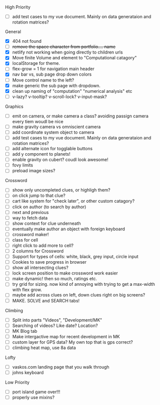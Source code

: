 High Priority

- [ ] add test cases to my vue document. Mainly on data generataion and rotation matrices?

General

- [x] 404 not found
- [ ] ~~remove the space character from portfolio.... name~~
- [x] netlify not working when going directly to children urls
- [x] Move finite Volume and element to "Computational catagory"
- [x] localStorage for theme.
- [ ] flex-grow = 1 for navigation main header
- [x] nav bar vs, sub page drop down colors
- [ ] Move control name to the left?
- [x] make generic the sub page with dropdown.
- [x] clean up naming of "computation" "numerical analysis" etc
- [ ] v-lazy? v-tooltip? v-scroll-lock? v-input-mask?

Graphics

- [ ] emit on camera, or make camera a class? avoiding passign camera every tiem woudl be nice
- [ ] make gravity camera vs omniscient camera
- [ ] add coordinate system object to camera
- [ ] add test cases to my vue document. Mainly on data generataion and rotation matrices?
- [ ] add alternate icon for togglable buttons
- [ ] add y component to planets!
- [ ] enable gravity on cubert? coudl look awesome!
- [ ] fovy limits
- [ ] preload image sizes?

Crossword

- [ ] show only uncompleted clues, or highligh them?
- [ ] on click jump to that clue?
- [ ] cart like system for "check later", or other custom catagory?
- [ ] click on author (to search by author)
- [ ] next and previous
- [ ] way to fetch data
- [ ] show context for clue underneath
- [ ] eventually make author an object with foreign keyboard
- [ ] crossword maker!
- [ ] class for cell
- [ ] right click to add more to cell?
- [ ] 2 columns for Crossword
- [ ] Support for types of cells: white, black, grey input, circle input
- [ ] Cookies to save progress in browser
- [ ] show all intersecting clues?
- [ ] lock screen position to make crossword work easier
- [ ] make dynamic! then so much, ratings etc.
- [ ] try grid for sizing. now kind of annoying with trying to get a max-width with flex grow.
- [ ] maybe add across clues on left, down clues right on big screens?
- [ ] MAKE. SOLVE and SEARCH tabs!

Climbing

- [ ] Split into parts "Videos", "Development/MK"
- [ ] Searching of videos? Like date? Location?
- [ ] MK Blog tab
- [ ] Make intergactive map for recent development in MK
- [ ] custom layer for GPS data? My own top that is gps correct?
- [ ] climbing heat map, use 8a data

Lofty

- [ ] vaskos.com landing page that you walk through
- [ ] johns keyboard

Low Priority

- [ ] port island game over!!!
- [ ] properly use mixins?
